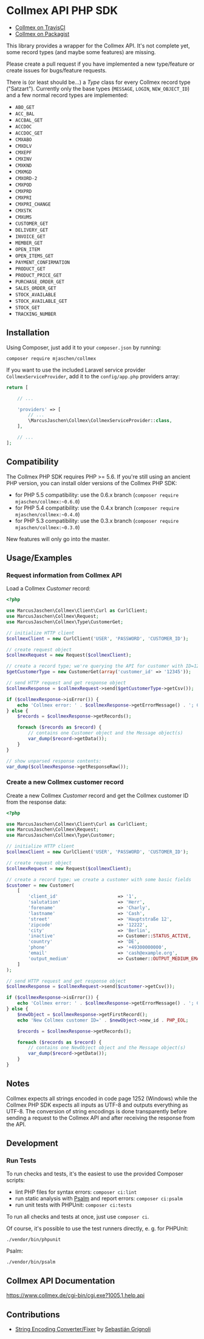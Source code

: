 # Collmex API PHP SDK

- [Collmex on TravisCI][]
- [Collmex on Packagist][]

This library provides a wrapper for the Collmex API. It's not complete yet,
some record types (and maybe some features) are missing.

Please create a pull request if you have implemented a new type/feature or
create issues for bugs/feature requests.

There is (or least should be…) a *Type* class for every Collmex record type
("Satzart"). Currently only the base types (`MESSAGE`, `LOGIN`,
`NEW_OBJECT_ID`) and a few normal record types are implemented:

- `ABO_GET`
- `ACC_BAL`
- `ACCBAL_GET`
- `ACCDOC`
- `ACCDOC_GET`
- `CMXABO`
- `CMXDLV`
- `CMXEPF`
- `CMXINV`
- `CMXKND`
- `CMXMGD`
- `CMXORD-2`
- `CMXPOD`
- `CMXPRD`
- `CMXPRI`
- `CMXPRI_CHANGE`
- `CMXSTK`
- `CMXUMS`
- `CUSTOMER_GET`
- `DELIVERY_GET`
- `INVOICE_GET`
- `MEMBER_GET`
- `OPEN_ITEM`
- `OPEN_ITEMS_GET`
- `PAYMENT_CONFIRMATION`
- `PRODUCT_GET`
- `PRODUCT_PRICE_GET`
- `PURCHASE_ORDER_GET`
- `SALES_ORDER_GET`
- `STOCK_AVAILABLE`
- `STOCK_AVAILABLE_GET`
- `STOCK_GET`
- `TRACKING_NUMBER`

## Installation

Using Composer, just add it to your `composer.json` by running:

```shell
composer require mjaschen/collmex
```

If you want to use the included Laravel service provider
`CollmexServiceProvider`, add it to the `config/app.php` providers array:

```php
return [

    // ...

    'providers' => [
        // ...
        \MarcusJaschen\Collmex\CollmexServiceProvider::class,
    ],

    // ...
];
```

## Compatibility

The Collmex PHP SDK requires PHP >= 5.6. If you're still using an ancient PHP
version, you can install older versions of the Collmex PHP SDK:

- for PHP 5.5 compatibility: use the 0.6.x branch (`composer require mjaschen/collmex:~0.6.0`)
- for PHP 5.4 compatibility: use the 0.4.x branch (`composer require mjaschen/collmex:~0.4.0`)
- for PHP 5.3 compatibility: use the 0.3.x branch (`composer require mjaschen/collmex:~0.3.0`)

New features will only go into the master.

## Usage/Examples

### Request information from Collmex API

Load a Collmex *Customer* record:

```php
<?php

use MarcusJaschen\Collmex\Client\Curl as CurlClient;
use MarcusJaschen\Collmex\Request;
use MarcusJaschen\Collmex\Type\CustomerGet;

// initialize HTTP client
$collmexClient = new CurlClient('USER', 'PASSWORD', 'CUSTOMER_ID');

// create request object
$collmexRequest = new Request($collmexClient);

// create a record type; we're querying the API for customer with ID=12345
$getCustomerType = new CustomerGet(array('customer_id' => '12345'));

// send HTTP request and get response object
$collmexResponse = $collmexRequest->send($getCustomerType->getCsv());

if ($collmexResponse->isError()) {
    echo 'Collmex error: ' . $collmexResponse->getErrorMessage() . '; Code=' . $collmexResponse->getErrorCode() . PHP_EOL;
} else {
    $records = $collmexResponse->getRecords();

    foreach ($records as $record) {
        // contains one Customer object and the Message object(s)
        var_dump($record->getData());
    }
}

// show unparsed response contents:
var_dump($collmexResponse->getResponseRaw());
```

### Create a new Collmex customer record

Create a new Collmex *Customer* record and get the Collmex customer ID from the
response data:

```php
<?php

use MarcusJaschen\Collmex\Client\Curl as CurlClient;
use MarcusJaschen\Collmex\Request;
use MarcusJaschen\Collmex\Type\Customer;

// initialize HTTP client
$collmexClient = new CurlClient('USER', 'PASSWORD', 'CUSTOMER_ID');

// create request object
$collmexRequest = new Request($collmexClient);

// create a record type; we create a customer with some basic fields
$customer = new Customer(
    [
        'client_id'                      => '1',
        'salutation'                     => 'Herr',
        'forename'                       => 'Charly',
        'lastname'                       => 'Cash',
        'street'                         => 'Hauptstraße 12',
        'zipcode'                        => '12222',
        'city'                           => 'Berlin',
        'inactive'                       => Customer::STATUS_ACTIVE,
        'country'                        => 'DE',
        'phone'                          => '+49300000000',
        'email'                          => 'cash@example.org',
        'output_medium'                  => Customer::OUTPUT_MEDIUM_EMAIL,
    ]
);

// send HTTP request and get response object
$collmexResponse = $collmexRequest->send($customer->getCsv());

if ($collmexResponse->isError()) {
    echo 'Collmex error: ' . $collmexResponse->getErrorMessage() . '; Code=' . $collmexResponse->getErrorCode() . PHP_EOL;
} else {
    $newObject = $collmexResponse->getFirstRecord();
    echo 'New Collmex customer ID=' . $newObject->new_id . PHP_EOL;

    $records = $collmexResponse->getRecords();

    foreach ($records as $record) {
        // contains one NewObject object and the Message object(s)
        var_dump($record->getData());
    }
}
```

## Notes

Collmex expects all strings encoded in code page 1252 (Windows) while the
Collmex PHP SDK expects all inputs as UTF-8 and outputs everything as UTF-8.
The conversion of string encodings is done transparently before sending a
request to the Collmex API and after receiving the response from the API.

## Development

### Run Tests

To run checks and tests, it's the easiest to use the provided Composer scripts:

- lint PHP files for syntax errors: `composer ci:lint`
- run static analysis with [Psalm][] and report errors: `composer ci:psalm`
- run unit tests with PHPUnit: `composer ci:tests`

To run all checks and tests at once, just use `composer ci`.

Of course, it's possible to use the test runners directly, e. g. for PHPUnit:

```shell
./vendor/bin/phpunit
```

Psalm:

```shell
./vendor/bin/psalm
```

## Collmex API Documentation

https://www.collmex.de/cgi-bin/cgi.exe?1005,1,help,api

## Contributions

- [String Encoding Converter/Fixer](https://github.com/neitanod/forceutf8) by [Sebastián Grignoli](https://github.com/neitanod)

[Collmex on TravisCI]: https://travis-ci.org/mjaschen/collmex
[Collmex on Packagist]: https://packagist.org/packages/mjaschen/collmex
[Psalm]: https://github.com/vimeo/psalm

